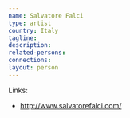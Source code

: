 ```yaml
---
name: Salvatore Falci
type: artist
country: Italy
tagline:
description:
related-persons:
connections:
layout: person
---
```

Links:
* <http://www.salvatorefalci.com/>
